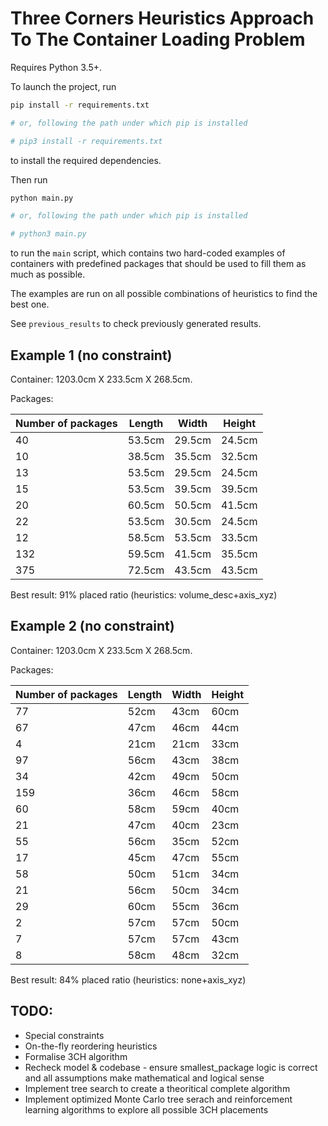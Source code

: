 # Three Corners Heuristics Approach To The Container Loading Problem

Requires Python 3.5+.

To launch the project, run

```bash
pip install -r requirements.txt

# or, following the path under which pip is installed

# pip3 install -r requirements.txt
```

to install the required dependencies.

Then run

```bash
python main.py

# or, following the path under which pip is installed

# python3 main.py
```

to run the `main` script, which contains two hard-coded examples of containers with predefined packages that should be used to fill them as much as possible.

The examples are run on all possible combinations of heuristics to find the best one.

See `previous_results` to check previously generated results.

## Example 1 (no constraint)

Container: 1203.0cm X 233.5cm X 268.5cm.

Packages:

| Number of packages | Length | Width  | Height |
| ------------------ | ------ | ------ | ------ |
| 40                 | 53.5cm | 29.5cm | 24.5cm |
| 10                 | 38.5cm | 35.5cm | 32.5cm |
| 13                 | 53.5cm | 29.5cm | 24.5cm |
| 15                 | 53.5cm | 39.5cm | 39.5cm |
| 20                 | 60.5cm | 50.5cm | 41.5cm |
| 22                 | 53.5cm | 30.5cm | 24.5cm |
| 12                 | 58.5cm | 53.5cm | 33.5cm |
| 132                | 59.5cm | 41.5cm | 35.5cm |
| 375                | 72.5cm | 43.5cm | 43.5cm |

Best result: 91% placed ratio (heuristics: volume_desc+axis_xyz)

## Example 2 (no constraint)

Container: 1203.0cm X 233.5cm X 268.5cm.

Packages:

| Number of packages | Length | Width | Height |
| ------------------ | ------ | ----- | ------ |
| 77                 | 52cm   | 43cm  | 60cm   |
| 67                 | 47cm   | 46cm  | 44cm   |
| 4                  | 21cm   | 21cm  | 33cm   |
| 97                 | 56cm   | 43cm  | 38cm   |
| 34                 | 42cm   | 49cm  | 50cm   |
| 159                | 36cm   | 46cm  | 58cm   |
| 60                 | 58cm   | 59cm  | 40cm   |
| 21                 | 47cm   | 40cm  | 23cm   |
| 55                 | 56cm   | 35cm  | 52cm   |
| 17                 | 45cm   | 47cm  | 55cm   |
| 58                 | 50cm   | 51cm  | 34cm   |
| 21                 | 56cm   | 50cm  | 34cm   |
| 29                 | 60cm   | 55cm  | 36cm   |
| 2                  | 57cm   | 57cm  | 50cm   |
| 7                  | 57cm   | 57cm  | 43cm   |
| 8                  | 58cm   | 48cm  | 32cm   |

Best result: 84% placed ratio (heuristics: none+axis_xyz)


## TODO:

- Special constraints
- On-the-fly reordering heuristics
- Formalise 3CH algorithm
- Recheck model & codebase - ensure smallest_package logic is correct and all assumptions make mathematical and logical sense
- Implement tree search to create a theoritical complete algorithm
- Implement optimized Monte Carlo tree serach and reinforcement learning algorithms to explore all possible 3CH placements
